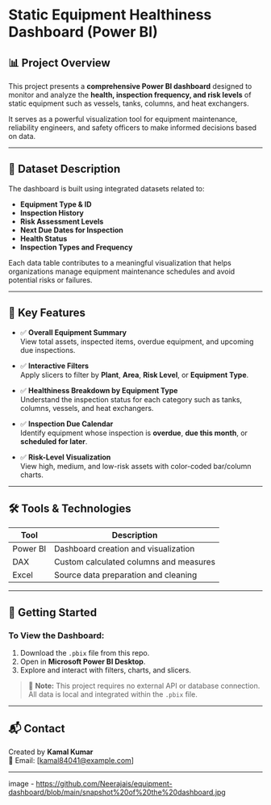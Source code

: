 # Static Equipment Healthiness Dashboard (Power BI)

## 📊 Project Overview

This project presents a **comprehensive Power BI dashboard** designed to monitor and analyze the **health, inspection frequency, and risk levels** of static equipment such as vessels, tanks, columns, and heat exchangers.

It serves as a powerful visualization tool for equipment maintenance, reliability engineers, and safety officers to make informed decisions based on data.

---

## 📁 Dataset Description

The dashboard is built using integrated datasets related to:

- **Equipment Type & ID**
- **Inspection History**
- **Risk Assessment Levels**
- **Next Due Dates for Inspection**
- **Health Status**
- **Inspection Types and Frequency**

Each data table contributes to a meaningful visualization that helps organizations manage equipment maintenance schedules and avoid potential risks or failures.

---

## 📌 Key Features

- ✅ **Overall Equipment Summary**  
  View total assets, inspected items, overdue equipment, and upcoming due inspections.

- ✅ **Interactive Filters**  
  Apply slicers to filter by **Plant**, **Area**, **Risk Level**, or **Equipment Type**.

- ✅ **Healthiness Breakdown by Equipment Type**  
  Understand the inspection status for each category such as tanks, columns, vessels, and heat exchangers.

- ✅ **Inspection Due Calendar**  
  Identify equipment whose inspection is **overdue**, **due this month**, or **scheduled for later**.

- ✅ **Risk-Level Visualization**  
  View high, medium, and low-risk assets with color-coded bar/column charts.

---

## 🛠 Tools & Technologies

| Tool            | Description                         |
|-----------------|-------------------------------------|
| Power BI        | Dashboard creation and visualization |
| DAX             | Custom calculated columns and measures |
| Excel           | Source data preparation and cleaning |


---

## 🚀 Getting Started

### To View the Dashboard:
1. Download the `.pbix` file from this repo.
2. Open in **Microsoft Power BI Desktop**.
3. Explore and interact with filters, charts, and slicers.

> 📎 **Note:** This project requires no external API or database connection. All data is local and integrated within the `.pbix` file.

---

## 📬 Contact

Created by **Kamal Kumar**  
📧 Email: [kamal84041@example.com]  

---
 image - https://github.com/Neerajais/equipment-dashboard/blob/main/snapshot%20of%20the%20dashboard.jpg

